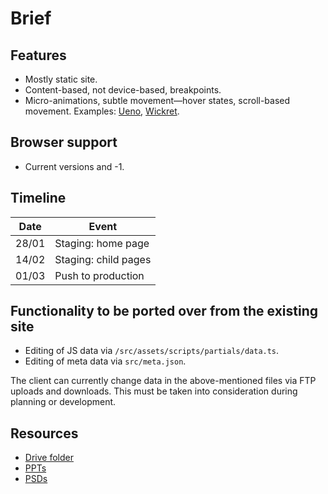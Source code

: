 # Brief

## Features
* Mostly static site.
* Content-based, not device-based, breakpoints.
* Micro-animations, subtle movement—hover states, scroll-based movement. Examples: [Ueno](https://ueno.co/), [Wickret](https://wickret.cuberto.com).

## Browser support
* Current versions and -1.

## Timeline

| Date | Event |
|------|-------|
| 28/01 | Staging: home page |
| 14/02 | Staging: child pages |
| 01/03 | Push to production |

## Functionality to be ported over from the existing site
* Editing of JS data via `/src/assets/scripts/partials/data.ts`.
* Editing of meta data via `src/meta.json`.

The client can currently change data in the above-mentioned files via FTP uploads and downloads. This must be taken into consideration during planning or development.

## Resources
* [Drive folder](https://drive.google.com/drive/folders/1itMyaZ0DrOUS4oPTA10G7JqNi23aQqbP)
* [PPTs](https://drive.google.com/file/d/1jvN8ZD7tmTCr8b5mHyFaGuVuMCsuvw_k/view)
* [PSDs](https://drive.google.com/drive/folders/10CDPuMqrUoXcdDh2RB3SIoa1W7B_mtH2)
